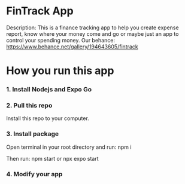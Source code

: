 # FinTrack App  

Description: This is a finance tracking app to help you create expense report, know where your money come and go or maybe just an app to control your spending money. 
Our behance: https://www.behance.net/gallery/194643605/fintrack

# How you run this app 

### 1. Install Nodejs and Expo Go 
### 2. Pull this repo
Install this repo to your computer. 
### 3. Install package
Open terminal in your root directory and run: npm i

Then run: npm start or npx expo start
### 4. Modify your app


